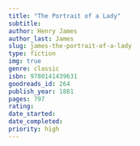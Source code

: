 ```yaml
---
title: "The Portrait of a Lady"
subtitle: 
author: Henry James
author_last: James
slug: james-the-portrait-of-a-lady
type: fiction
img: true
genre: classic
isbn: 9780141439631
goodreads_id: 264
publish_year: 1881
pages: 797
rating: 
date_started:
date_completed:
priority: high
---
```

